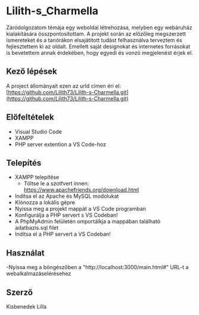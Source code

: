 # Lilith-s_Charmella
Záródolgozatom témája egy weboldal létrehozása, melyben egy webáruház kialakítására összpontosítottam. A projekt során az előzőleg megszerzett ismereteket és a tanórákon elsajátított tudást felhasználva terveztem és fejlesztettem ki az oldalt. Emellett saját designokat és internetes forrásokat is bevetettem annak érdekében, hogy egyedi és vonzó megjelenést érjek el.

## Kező lépések 
A project állományait ezen az urld címen éri el:
[https://github.com/Lilith73/Lilith-s-Charmella.git](https://github.com/Lilith73/Lilith-s-Charmella.git)

## Előfeltételek
- Visual Studio Code
- XAMPP
- PHP server extention a VS Code-hoz

## Telepítés
- XAMPP telepítése
  - Töltse le a szotfvert innen: https://www.apachefriends.org/download.html
- Indítsa el az Apache és MySQL modolukat
- Klónozza a lokális gépre
- Nyissa meg a projekt mappát a VS Code programban
- Konfigurálja a PHP servert s VS Codeban!
- A PhpMyAdmin felületén omportálkja a mappában található adatbazis.sql filet
- Indítsa el a PHP servert a VS Codeban!

## Használat
-Nyissa meg a böngészőben a "http://localhost:3000/main.html#" URL-t a webalkalmazáselérésehez

## Szerző
Kisbenedek Lilla
